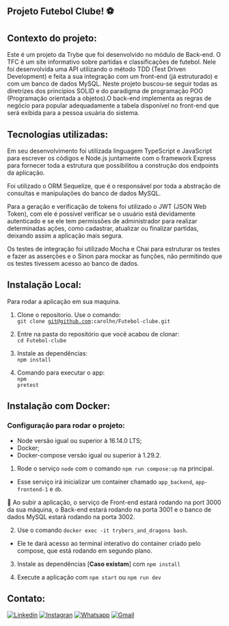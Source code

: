 ## Projeto Futebol Clube! ⚽

## Contexto do projeto:
Este é um projeto da Trybe que foi desenvolvido no módulo de Back-end. O TFC é um site informativo sobre partidas e classificações de futebol. Nele foi desenvolvida uma API utilizando o método TDD (Test Driven Development) e feita a sua integração com um front-end (já estruturado) e com um banco de dados MySQL. Neste projeto buscou-se seguir todas as diretrizes dos princípios SOLID e do paradigma de programação POO (Programação orientada a objetos).O back-end implementa as regras de negócio para popular adequadamente a tabela disponível no front-end que será exibida para a pessoa usuária do sistema.

## Tecnologias utilizadas:
Em seu desenvolvimento foi utilizada linguagem TypeScript e JavaScript para escrever os códigos e Node.js juntamente com o framework Express para fornecer toda a estrutura que possibilitou a construção dos endpoints da aplicação.

Foi utilizado o ORM Sequelize, que é o responsável por toda a abstração de consultas e manipulações do banco de dados MySQL.

Para a geração e verificação de tokens foi utilizado o JWT (JSON Web Token), com ele é possível verificar se o usuário está devidamente autenticado e se ele tem permissões de administrador para realizar determinadas ações, como cadastrar, atualizar ou finalizar partidas, deixando assim a aplicação mais segura.

Os testes de integração foi utilizado Mocha e Chai para estruturar os testes e fazer as asserções e o Sinon para mockar as funções, não permitindo que os testes tivessem acesso ao banco de dados.


## Instalação Local:
Para rodar a aplicação em sua maquina.

1. Clone o repositorio. Use o comando:</br>
  <code>git clone git@github.com:carolhn/Futebol-clube.git</code></br>

2. Entre na pasta do repositório que você acabou de clonar:</br>
    `cd Futebol-clube`

3. Instale as dependências:</br>
<code>npm install</code>

4. Comando para executar o app:</br>
<code>npm pretest</code>


## Instalação com Docker:
### Configuração para rodar o projeto:
- Node versão igual ou superior à 16.14.0 LTS;
- Docker;
- Docker-compose versão igual ou superior à 1.29.2.

1. Rode o serviço `node` com o comando `npm run compose:up` na principal.
  - Esse serviço irá inicializar um container chamado `app_backend`, `app-frontend-1` e `db`.

🚨 Ao subir a aplicação, o serviço de Front-end estará rodando na port 3000 da sua máquina, o Back-end estará rodando na porta 3001 e o banco de dados MySQL estará rodando na porta 3002.


2. Use o comando `docker exec -it trybers_and_dragons bash`.
  - Ele te dará acesso ao terminal interativo do container criado pelo compose, que está rodando em segundo plano.

3. Instale as dependências [**Caso existam**] com `npm install`

4. Execute a aplicação com `npm start` ou `npm run dev`

## Contato:
[![Linkedin](https://img.shields.io/badge/LinkedIn-0077B5?style=for-the-badge&logo=linkedin&logoColor=white)](https://www.linkedin.com/in/caroline-nunes-devfullstack/)
[![Instagran](https://img.shields.io/badge/Instagram-E4405F?style=for-the-badge&logo=instagram&logoColor=white)](https://www.instagram.com/caarolhn/)
[![Whatsapp](https://img.shields.io/badge/WhatsApp-25D366?style=for-the-badge&logo=whatsapp&logoColor=white)](https://wa.me/48988037114)
[![Gmail](https://img.shields.io/badge/Gmail-D14836?style=for-the-badge&logo=gmail&logoColor=white)](mailto:nunescaroline905@gmail.com)




